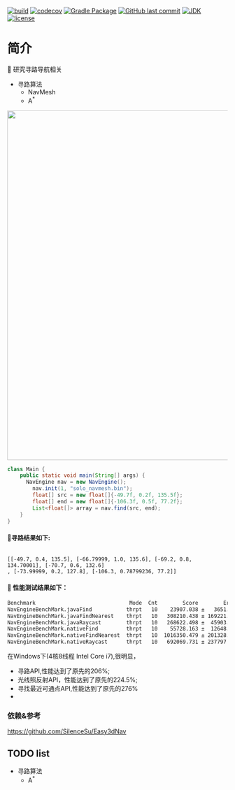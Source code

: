 [![build](https://github.com/jiangguilong2000/gamioo-navigation/actions/workflows/gradle.yml/badge.svg)](https://github.com/jiangguilong2000/gamioo-navigation/actions/workflows/gradle.yml)
[![codecov](https://codecov.io/gh/jiangguilong2000/gamioo-navigation/branch/master/graph/badge.svg?token=IDKS3W3KA2)](https://codecov.io/gh/jiangguilong2000/gamioo-navigation)
[![Gradle Package](https://github.com/jiangguilong2000/gamioo-navigation/actions/workflows/gradle-publish.yml/badge.svg)](https://github.com/jiangguilong2000/gamioo-navigation/actions/workflows/gradle-publish.yml)
[![GitHub last commit](https://img.shields.io/github/last-commit/jiangguilong2000/gamioo-navigation.svg?style=flat-square)](https://github.com/jiangguilong2000/gamioo-navigation/commits)
[![JDK](https://img.shields.io/badge/JDK-1.8%2B-green.svg)](https://www.oracle.com/technetwork/java/javase/downloads/index.html)
[![license](https://img.shields.io/badge/license-MulanPSL-blue)](http://license.coscl.org.cn/MulanPSL)



# 简介

📌 研究寻路导航相关

* 寻路算法
    * NavMesh
    * A<sup>*</sup>

<p align="center">
  <img src="https://img-blog.csdnimg.cn/c4f2795ea1974d57a90a987aa5bea463.png" width="800">
</p>

```java
class Main {
    public static void main(String[] args) {
      NavEngine nav = new NavEngine();
        nav.init(1, "solo_navmesh.bin");
        float[] src = new float[]{-49.7f, 0.2f, 135.5f};
        float[] end = new float[]{-106.3f, 0.5f, 77.2f};
        List<float[]> array = nav.find(src, end);
    }
}

```

#### 📄寻路结果如下:

```

[[-49.7, 0.4, 135.5], [-66.79999, 1.0, 135.6], [-69.2, 0.8, 134.70001], [-70.7, 0.6, 132.6]
, [-73.99999, 0.2, 127.8], [-106.3, 0.78799236, 77.2]]

```

#### 📄 性能测试结果如下：

```bash
Benchmark                              Mode  Cnt        Score        Error  Units
NavEngineBenchMark.javaFind           thrpt   10    23907.038 ±   3651.774  ops/s
NavEngineBenchMark.javaFindNearest    thrpt   10   308210.438 ± 169221.381  ops/s
NavEngineBenchMark.javaRaycast        thrpt   10   268622.498 ±  45903.743  ops/s
NavEngineBenchMark.nativeFind         thrpt   10    55728.163 ±  12648.708  ops/s
NavEngineBenchMark.nativeFindNearest  thrpt   10  1016350.479 ± 201328.309  ops/s
NavEngineBenchMark.nativeRaycast      thrpt   10   692069.731 ± 237797.318  ops/s
```

在Windows下(4核8线程 Intel Core i7),很明显，

- 寻路API,性能达到了原先的206%;
- 光线照反射API，性能达到了原先的224.5%;
- 寻找最近可通点API,性能达到了原先的276%
-

### 依赖&参考

https://github.com/SilenceSu/Easy3dNav

## TODO list

* 寻路算法
    * A<sup>*</sup>